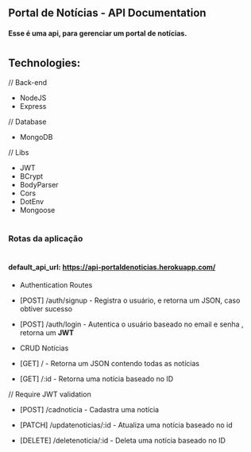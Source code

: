 ## Portal de Notícias - API Documentation

#### Esse é uma api, para gerenciar um portal de notícias.
#
## Technologies:

// Back-end

- NodeJS
- Express

// Database
- MongoDB

// Libs
 - JWT
 - BCrypt
 - BodyParser
 - Cors
 - DotEnv
 - Mongoose

#

### Rotas da aplicação
#
#### **default_api_url**: https://api-portaldenoticias.herokuapp.com/


* Authentication Routes

- [POST] /auth/signup - Registra o usuário, e retorna um JSON, caso obtiver sucesso

- [POST] /auth/login - Autentica o usuário baseado no email e senha , retorna um **JWT**


* CRUD Notícias

- [GET] / - Retorna um JSON contendo todas as notícias 

- [GET] /:id - Retorna uma notícia baseado no ID

// Require JWT validation

- [POST] /cadnoticia - Cadastra uma notícia

- [PATCH] /updatenoticias/:id - Atualiza uma notícia baseado no id

- [DELETE] /deletenoticia/:id - Deleta uma notícia baseado no ID





